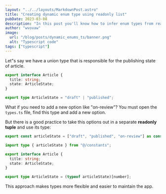 ```yaml
---
layout: "../../layouts/MarkdownPost.astro"
title: "Creating dynamic enum type using readonly list"
pubDate: 2023-03-08
description: "In this post you'll know how to infer enum types from readonly list to keep the single source of truth"
author: "wvovaw"
image:
  url: "/blog/posts/dynamic_enums_ts/banner.png"
  alt: "Typescript code"
tags: ["typescript"]
---
```


Let"s say we have a union type that is responsible for the publishing state of article.

```typescript:types.ts
export interface Article {
  title: string;
  state: ArticleState;
}

export type ArticleState = "draft" | "published";
```

What if you need to add a new option like "on-review"? You must open the `types.ts` file, find this type and add a new option.

But there is a good practice to take this options out in a separate **readonly tuple** and use its type:

```typescript:constants.ts
export const articleState = ["draft", "published", "on-review"] as const;
```

```typescript:types.ts
import type { articleState } from "@/constants";

export interface Article {
  title: string;
  state: ArticleState;
}

export type ArticleState = (typeof articleState)[number];
```

This approach makes types more flexible and easier to maintain the app.
